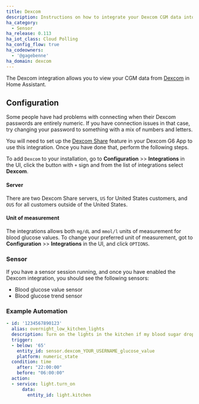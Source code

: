 ```yaml
---
title: Dexcom
description: Instructions on how to integrate your Dexcom CGM data into Home Assistant.
ha_category:
  - Sensor
ha_release: 0.113
ha_iot_class: Cloud Polling
ha_config_flow: true
ha_codeowners:
  - '@gagebenne'
ha_domain: dexcom
---
```


The Dexcom integration allows you to view your CGM data from [Dexcom](https://www.dexcom.com/) in Home Assistant.

## Configuration

<div class='note warning'>
Some people have had problems with connecting when their Dexcom passwords are entirely numeric. If you have connection issues in that case, try changing your password to something with a mix of numbers and letters.
</div>

You will need to set up the [Dexcom Share](https://provider.dexcom.com/education-research/cgm-education-use/videos/setting-dexcom-share-and-follow) feature in your Dexcom G6 App to use this integration. Once you have done that, perform the following steps.

To add `Dexcom` to your installation, go to **Configuration** >> **Integrations** in the UI, click the button with `+` sign and from the list of integrations select **Dexcom**.

#### Server

There are two Dexcom Share servers, `US` for United States customers, and `OUS` for all customers outside of the United States.

#### Unit of measurement

The integrations allows both `mg/dL` and `mmol/l` units of measurement for blood glucose values. To change your preferred unit of measurement, got to **Configuration** >> **Integrations** in the UI, and click `OPTIONS`.

### Sensor

If you have a sensor session running, and once you have enabled the Dexcom integration, you should see the following sensors:

- Blood glucose value sensor
- Blood glucose trend sensor

### Example Automation

```yaml
- id: '1234567890123'
  alias: overnight_low_kitchen_lights
  description: Turn on the lights in the kitchen if my blood sugar drops low overnight
  trigger:
  - below: '65'
    entity_id: sensor.dexcom_YOUR_USERNAME_glucose_value
    platform: numeric_state
  condition: time
    after: "22:00:00"
    before: "06:00:00"
  action:
  - service: light.turn_on
      data:
        entity_id: light.kitchen
```
